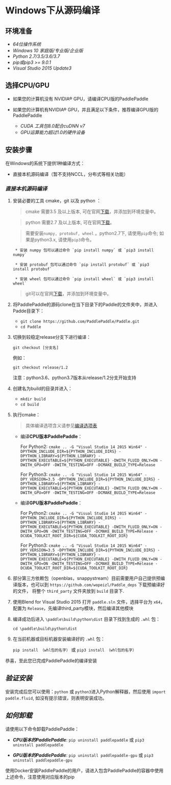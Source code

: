 # **Windows下从源码编译**

## 环境准备

* *64位操作系统*
* *Windows 10 家庭版/专业版/企业版*
* *Python 2.7/3.5/3.6/3.7*
* *pip或pip3 >= 9.0.1*
* *Visual Studio 2015 Update3*

## 选择CPU/GPU

* 如果您的计算机没有 NVIDIA® GPU，请编译CPU版的PaddlePaddle

* 如果您的计算机有NVIDIA® GPU，并且满足以下条件，推荐编译GPU版的PaddlePaddle
    * *CUDA 工具包8.0配合cuDNN v7*
    * *GPU运算能力超过1.0的硬件设备*

## 安装步骤

在Windows的系统下提供1种编译方式：

* 直接本机源码编译（暂不支持NCCL，分布式等相关功能）

<a name="win_source"></a>
### ***直接本机源码编译***

1. 安装必要的工具 cmake，git 以及 python ：

    > cmake 需要3.5 及以上版本, 可在官网[下载](https://cmake.org/download/)，并添加到环境变量中。

    > python 需要2.7 及以上版本, 可在官网[下载](https://www.python.org/download/releases/2.7/)。

    > 需要安装`numpy, protobuf, wheel` 。python2.7下, 请使用`pip`命令; 如果是python3.x, 请使用`pip3`命令。

        * 安装 numpy 包可以通过命令 `pip install numpy` 或 `pip3 install numpy`

        * 安装 protobuf 包可以通过命令 `pip install protobuf` 或 `pip3 install protobuf`

        * 安装 wheel 包可以通过命令 `pip install wheel` 或 `pip3 install wheel`

    > git可以在官网[下载](https://gitforwindows.org/)，并添加到环境变量中。

2. 将PaddlePaddle的源码clone在当下目录下的Paddle的文件夹中，并进入Padde目录下：

	- `git clone https://github.com/PaddlePaddle/Paddle.git`
	- `cd Paddle`

3. 切换到较稳定release分支下进行编译：

	`git checkout [分支名]`

	例如：

	`git checkout release/1.2`

	注意：python3.6、python3.7版本从release/1.2分支开始支持

4. 创建名为build的目录并进入：

	- `mkdir build`
	- `cd build`

5. 执行cmake：

	>具体编译选项含义请参见[编译选项表](../Tables.html/#Compile)

	*  编译**CPU版本PaddlePaddle**：

		For Python2: `cmake .. -G "Visual Studio 14 2015 Win64" -DPYTHON_INCLUDE_DIR=${PYTHON_INCLUDE_DIRS}
			 -DPYTHON_LIBRARY=${PYTHON_LIBRARY}
			 -DPYTHON_EXECUTABLE=${PYTHON_EXECUTABLE} -DWITH_FLUID_ONLY=ON -DWITH_GPU=OFF -DWITH_TESTING=OFF -DCMAKE_BUILD_TYPE=Release`

		For Python3: `cmake .. -G "Visual Studio 14 2015 Win64" -DPY_VERSION=3.5 -DPYTHON_INCLUDE_DIR=${PYTHON_INCLUDE_DIRS}
			 -DPYTHON_LIBRARY=${PYTHON_LIBRARY}
			 -DPYTHON_EXECUTABLE=${PYTHON_EXECUTABLE} -DWITH_FLUID_ONLY=ON -DWITH_GPU=OFF -DWITH_TESTING=OFF -DCMAKE_BUILD_TYPE=Release`

	*  编译**GPU版本PaddlePaddle**：

		For Python2: `cmake .. -G "Visual Studio 14 2015 Win64" -DPYTHON_INCLUDE_DIR=${PYTHON_INCLUDE_DIRS}
			 -DPYTHON_LIBRARY=${PYTHON_LIBRARY}
			 -DPYTHON_EXECUTABLE=${PYTHON_EXECUTABLE}
			 -DWITH_FLUID_ONLY=ON -DWITH_GPU=ON -DWITH_TESTING=OFF -DCMAKE_BUILD_TYPE=Release -DCUDA_TOOLKIT_ROOT_DIR=${CUDA_TOOLKIT_ROOT_DIR}`

		For Python3: `cmake .. -G "Visual Studio 14 2015 Win64" -DPY_VERSION=3.5 -DPYTHON_INCLUDE_DIR=${PYTHON_INCLUDE_DIRS}
			 -DPYTHON_LIBRARY=${PYTHON_LIBRARY}
			 -DPYTHON_EXECUTABLE=${PYTHON_EXECUTABLE}
			 -DWITH_FLUID_ONLY=ON -DWITH_GPU=ON -DWITH_TESTING=OFF -DCMAKE_BUILD_TYPE=Release -DCUDA_TOOLKIT_ROOT_DIR=${CUDA_TOOLKIT_ROOT_DIR}`

6. 部分第三方依赖包（openblas，snappystream）目前需要用户自己提供预编译版本，也可以到 `https://github.com/wopeizl/Paddle_deps` 下载预编译好的文件， 将整个 `third_party` 文件夹放到 `build` 目录下.

7. 使用Blend for Visual Studio 2015 打开 `paddle.sln` 文件，选择平台为 `x64`，配置为 `Release`，先编译third_party模块，然后编译其他模块

8. 编译成功后进入 `\paddle\build\python\dist` 目录下找到生成的 `.whl` 包：

	`cd \paddle\build\python\dist`

9. 在当前机器或目标机器安装编译好的 `.whl` 包：

	`pip install （whl包的名字）` 或 `pip3 install （whl包的名字）`

恭喜，至此您已完成PaddlePaddle的编译安装

## ***验证安装***
安装完成后您可以使用：`python` 或 `python3`进入Python解释器，然后使用 `import paddle.fluid`, 如沒有提示错误，则表明安装成功。

## ***如何卸载***
请使用以下命令卸载PaddlePaddle：

* ***CPU版本的PaddlePaddle***: `pip uninstall paddlepaddle` 或 `pip3 uninstall paddlepaddle`

* ***GPU版本的PaddlePaddle***: `pip uninstall paddlepaddle-gpu` 或 `pip3 uninstall paddlepaddle-gpu`

使用Docker安装PaddlePaddle的用户，请进入包含PaddlePaddle的容器中使用上述命令，注意使用对应版本的pip
